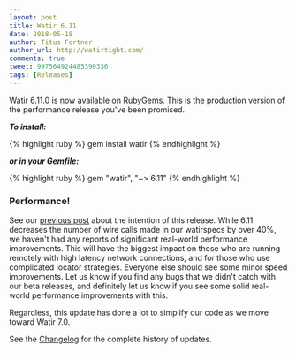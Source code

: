 ```yaml
---
layout: post
title: Watir 6.11
date: 2018-05-18
author: Titus Fortner
author_url: http://watirtight.com/
comments: true
tweet: 997564924485390336
tags: [Releases]
---
```


Watir 6.11.0 is now available on RubyGems. This is the production version of the
 performance release you've been promised.
<!--more-->

***To install:***

{% highlight ruby %}
gem install watir
{% endhighlight %}

***or in your Gemfile:*** 

{% highlight ruby %}
gem "watir", "~> 6.11"
{% endhighlight %}
<br/>

### Performance!

See our [previous post](/watir-6-11-beta1/) about the intention of this release. While 6.11
decreases the number of wire calls made in our watirspecs by over 40%, we haven't had any
reports of significant real-world performance improvements. This will have the biggest
impact on those who are running remotely with high latency network connections, 
and for those who use complicated locator strategies. 
Everyone else should see some minor speed improvements.
Let us know if you find any bugs that we didn't catch with our beta releases, and 
definitely let us know if you see some solid real-world performance improvements with this.

Regardless, this update has done a lot to simplify our code as we move toward Watir 7.0.

See the [Changelog](https://github.com/watir/watir/blob/master/CHANGES.md) 
for the complete history of updates.